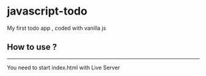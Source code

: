 # javascript-todo
My first todo app , coded with vanilla js
## **How to use ?**
------------
You need to start index.html with Live Server
